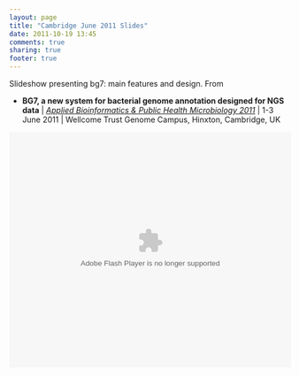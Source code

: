 ```yaml
---
layout: page
title: "Cambridge June 2011 Slides"
date: 2011-10-19 13:45
comments: true
sharing: true
footer: true
---
```


Slideshow presenting bg7: main features and design. From

* **BG7, a new system for bacterial genome annotation designed for NGS data** | [_Applied Bioinformatics & Public Health Microbiology 2011_](https://registration.hinxton.wellcome.ac.uk/display_info.asp?id=227) | 1-3 June 2011 | Wellcome Trust Genome Campus, Hinxton, Cambridge, UK


<object id="__sse8185486"> <param name="movie" value="http://static.slidesharecdn.com/swf/ssplayer2.swf?doc=manriqueappliedbioinformaticspublichealthcambridgejune2011-110602085409-phpapp02&rel=0&stripped_title=bg7-a-new-system-for-bacterial-genome-annotation-designed-for-ngs-data&userName=marina_manrique" /> <param name="allowFullScreen" value="true"/> <param name="allowScriptAccess" value="always"/> <embed name="__sse8185486" src="http://static.slidesharecdn.com/swf/ssplayer2.swf?doc=manriqueappliedbioinformaticspublichealthcambridgejune2011-110602085409-phpapp02&rel=0&stripped_title=bg7-a-new-system-for-bacterial-genome-annotation-designed-for-ngs-data&userName=marina_manrique" type="application/x-shockwave-flash" allowscriptaccess="always" allowfullscreen="true" width="510" height="426"></embed> </object> 

